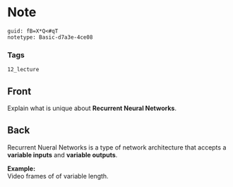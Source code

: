 # Note
```
guid: fB=X*Q<#qT
notetype: Basic-d7a3e-4ce08
```

### Tags
```
12_lecture
```

## Front
Explain what is unique about <b>Recurrent Neural Networks</b>.

## Back
Recurrent Nueral Networks is a type of network architecture that accepts a <b>variable inputs</b> and <b>variable outputs</b>. <div>
</div><div><b>Example:</b></div><div>Video frames of of variable length.</div>
